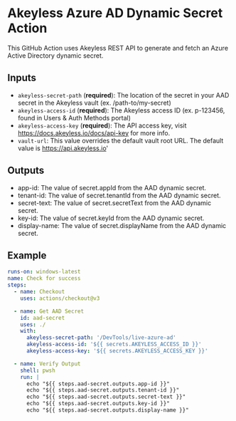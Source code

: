 # Akeyless Azure AD Dynamic Secret Action

This GitHub Action uses Akeyless REST API to generate and fetch an Azure Active Directory dynamic secret.

## Inputs

- `akeyless-secret-path` (**required**): The location of the secret in your AAD secret in the Akeyless vault (ex. /path-to/my-secret)
- `akeyless-access-id` (**required**): The Akeyless access ID (ex. p-123456, found in Users & Auth Methods portal)
- `akeyless-access-key` (**required**): The API access key, visit https://docs.akeyless.io/docs/api-key for more info.
- `vault-url`: This value overrides the default vault root URL. The default value is https://api.akeyless.io'

## Outputs

- app-id: The value of secret.appId from the AAD dynamic secret.
- tenant-id: The value of secret.tenantId from the AAD dynamic secret.
- secret-text: The value of secret.secretText from the AAD dynamic secret.
- key-id: The value of secret.keyId from the AAD dynamic secret.
- display-name: The value of secret.displayName from the AAD dynamic secret.

## Example

```yaml
runs-on: windows-latest
name: Check for success
steps:
  - name: Checkout
    uses: actions/checkout@v3

  - name: Get AAD Secret
    id: aad-secret
    uses: ./
    with:
      akeyless-secret-path: '/DevTools/live-azure-ad'
      akeyless-access-id: '${{ secrets.AKEYLESS_ACCESS_ID }}'
      akeyless-access-key: '${{ secrets.AKEYLESS_ACCESS_KEY }}'

  - name: Verify Output
    shell: pwsh
    run: |
      echo "${{ steps.aad-secret.outputs.app-id }}"
      echo "${{ steps.aad-secret.outputs.tenant-id }}"
      echo "${{ steps.aad-secret.outputs.secret-text }}"
      echo "${{ steps.aad-secret.outputs.key-id }}"
      echo "${{ steps.aad-secret.outputs.display-name }}"
```